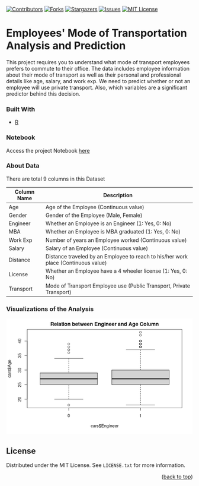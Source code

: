 <div id="top"></div>

[![Contributors][contributors-shield]][contributors-url]
[![Forks][forks-shield]][forks-url]
[![Stargazers][stars-shield]][stars-url]
[![Issues][issues-shield]][issues-url]
[![MIT License][license-shield]][license-url]



# Employees' Mode of Transportation Analysis and Prediction

This project requires you to understand what mode of transport employees prefers to commute to their office. The data includes employee information about their mode of transport as well as their personal and professional details like age, salary, and work exp. We need to predict whether or not an employee will use private transport. Also, which variables are a significant predictor behind this decision.




### Built With

* [R](https://www.r-project.org/)


### Notebook
Access the project Notebook [here](https://rpubs.com/sharmas1ddharth/mode_of_transport_analysis)


### About Data

There are total 9 columns in this Dataset

|  Column Name  | Description |
| - | ------------------- |
| Age | Age of the Employee (Continuous value) |
| Gender | Gender of the Employee (Male, Female) |
| Engineer | Whether an Employee is an Engineer (1: Yes, 0: No) |
| MBA | Whether an Employee is MBA graduated (1: Yes, 0: No) |
| Work Exp | Number of years an Employee worked (Continuous value) |
| Salary | Salary of an Employee (Continuous value) |
| Distance | Distance traveled by an Employee to reach to his/her work place (Continuous value) |
| License | Whether an Employee have a 4 wheeler license (1: Yes, 0: No) |
| Transport | Mode of Transport Employee use (Public Transport, Private Transport) |

### Visualizations of the Analysis

<img src="https://github.com/sharmas1ddharth/Mode_of_transport_analysis/blob/main/reports/figures/engineer_age.png">

<!-- LICENSE -->
## License

Distributed under the MIT License. See `LICENSE.txt` for more information.

<p align="right">(<a href="#top">back to top</a>)</p>



[contributors-shield]: https://img.shields.io/github/contributors/sharmas1ddharth/Mode_of_transport_analysis.svg?style=for-the-badge
[contributors-url]: https://github.com/sharmas1ddharth/Mode_of_transport_analysis/graphs/contributors
[forks-shield]: https://img.shields.io/github/forks/sharmas1ddharth/Mode_of_transport_analysis.svg?style=for-the-badge
[forks-url]: https://github.com/sharmas1ddharth/Mode_of_transport_analysis/network/members
[stars-shield]: https://img.shields.io/github/stars/sharmas1ddharth/Mode_of_transport_analysis.svg?style=for-the-badge
[stars-url]: https://github.com/sharmas1ddharth/Mode_of_transport_analysis/stargazers
[issues-shield]: https://img.shields.io/github/issues/sharmas1ddharth/Mode_of_transport_analysis.svg?style=for-the-badge
[issues-url]: https://github.com/sharmas1ddharth/Mode_of_transport_analysis/issues
[license-shield]: https://img.shields.io/github/license/sharmas1ddharth/Mode_of_transport_analysis.svg?style=for-the-badge
[license-url]: https://github.com/sharmas1ddharth/Mode_of_transport_analysis/blob/master/LICENSE.txt
[linkedin-shield]: https://img.shields.io/badge/-LinkedIn-black.svg?style=for-the-badge&logo=linkedin&colorB=555

